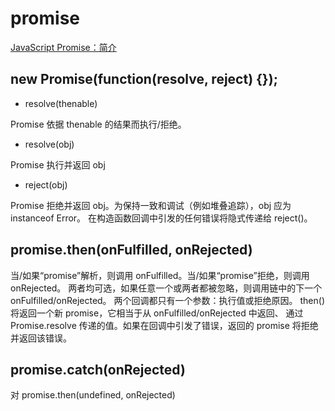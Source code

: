 # promise

[JavaScript Promise：简介](https://developers.google.com/web/fundamentals/primers/promises)

## new Promise(function(resolve, reject) {});

- resolve(thenable)

Promise 依据 thenable 的结果而执行/拒绝。

- resolve(obj)

Promise 执行并返回 obj

- reject(obj)

Promise 拒绝并返回 obj。为保持一致和调试（例如堆叠追踪），obj 应为 instanceof Error。 在构造函数回调中引发的任何错误将隐式传递给 reject()。

## promise.then(onFulfilled, onRejected)

当/如果“promise”解析，则调用 onFulfilled。当/如果“promise”拒绝，则调用 onRejected。 两者均可选，如果任意一个或两者都被忽略，则调用链中的下一个 onFulfilled/onRejected。 两个回调都只有一个参数：执行值或拒绝原因。 then() 将返回一个新 promise，它相当于从 onFulfilled/onRejected 中返回、 通过 Promise.resolve 传递的值。如果在回调中引发了错误，返回的 promise 将拒绝并返回该错误。

## promise.catch(onRejected)

对 promise.then(undefined, onRejected)
